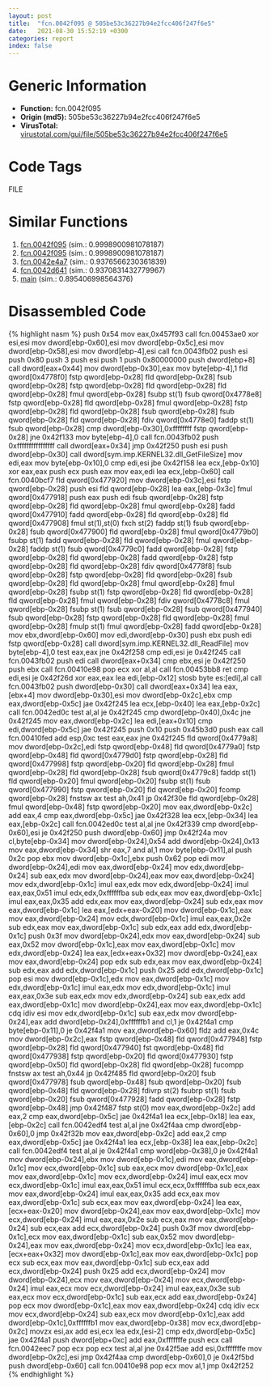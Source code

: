 ```yaml
---
layout: post
title:  "fcn.0042f095 @ 505be53c36227b94e2fcc406f247f6e5"
date:   2021-08-30 15:52:19 +0300
categories: report
index: false
---
```


# Generic Information
- **Function:** fcn.0042f095
- **Origin (md5):** 505be53c36227b94e2fcc406f247f6e5
- **VirusTotal:** [virustotal.com/gui/file/505be53c36227b94e2fcc406f247f6e5][virustotal_ref]

# Code Tags
<span class="tag" id="FILE">FILE</span>


# Similar Functions

1. [fcn.0042f095][similar_1_ref] (sim.: 0.9998900981078187)
2. [fcn.0042f095][similar_2_ref] (sim.: 0.9998900981078187)
3. [fcn.0042e4a7][similar_3_ref] (sim.: 0.9376566230361839)
4. [fcn.0042d641][similar_4_ref] (sim.: 0.9370831432779967)
5. [main][similar_5_ref] (sim.: 0.895406998564376)


# Disassembled Code

{% highlight nasm %}
push 0x54
mov eax,0x457f93
call fcn.00453ae0
xor esi,esi
mov dword[ebp-0x60],esi
mov dword[ebp-0x5c],esi
mov dword[ebp-0x58],esi
mov dword[ebp-4],esi
call fcn.0043fb02
push esi
push 0x80
push 3
push esi
push 1
push 0x80000000
push dword[ebp+8]
call dword[eax+0x44]
mov dword[ebp-0x30],eax
mov byte[ebp-4],1
fld qword[0x4778f0]
fstp qword[ebp-0x28]
fld qword[ebp-0x28]
fsub qword[ebp-0x28]
fstp qword[ebp-0x28]
fld qword[ebp-0x28]
fld qword[ebp-0x28]
fmul qword[ebp-0x28]
fsubp st(1)
fsub qword[0x4778e8]
fstp qword[ebp-0x28]
fld qword[ebp-0x28]
fmul qword[ebp-0x28]
fstp qword[ebp-0x28]
fld qword[ebp-0x28]
fsub qword[ebp-0x28]
fsub qword[ebp-0x28]
fld qword[ebp-0x28]
fdiv qword[0x4778e0]
faddp st(1)
fsub qword[ebp-0x28]
cmp dword[ebp-0x30],0xffffffff
fstp qword[ebp-0x28]
jne 0x42f133
mov byte[ebp-4],0
call fcn.0043fb02
push 0xffffffffffffffff
call dword[eax+0x34]
jmp 0x42f250
push esi
push dword[ebp-0x30]
call dword[sym.imp.KERNEL32.dll_GetFileSize]
mov edi,eax
mov byte[ebp-0x10],0
cmp edi,esi
jbe 0x42f158
lea ecx,[ebp-0x10]
xor eax,eax
push ecx
push eax
mov eax,edi
lea ecx,[ebp-0x60]
call fcn.0040bcf7
fld qword[0x477920]
mov dword[ebp-0x3c],esi
fstp qword[ebp-0x28]
push esi
fld qword[ebp-0x28]
lea eax,[ebp-0x3c]
fmul qword[0x477918]
push eax
push edi
fsub qword[ebp-0x28]
fstp qword[ebp-0x28]
fld qword[ebp-0x28]
fmul qword[ebp-0x28]
fadd qword[0x477910]
fadd qword[ebp-0x28]
fld qword[ebp-0x28]
fld qword[0x477908]
fmul st(1),st(0)
fxch st(2)
faddp st(1)
fsub qword[ebp-0x28]
fsub qword[0x477900]
fld qword[ebp-0x28]
fmul qword[0x4779b0]
fsubp st(1)
fadd qword[ebp-0x28]
fld qword[ebp-0x28]
fmul qword[ebp-0x28]
faddp st(1)
fsub qword[0x4779c0]
fadd qword[ebp-0x28]
fstp qword[ebp-0x28]
fld qword[ebp-0x28]
fadd qword[ebp-0x28]
fstp qword[ebp-0x28]
fld qword[ebp-0x28]
fdiv qword[0x4778f8]
fsub qword[ebp-0x28]
fstp qword[ebp-0x28]
fld qword[ebp-0x28]
fsub qword[ebp-0x28]
fld qword[ebp-0x28]
fmul qword[ebp-0x28]
fmul qword[ebp-0x28]
fsubp st(1)
fstp qword[ebp-0x28]
fld qword[ebp-0x28]
fld qword[ebp-0x28]
fmul qword[ebp-0x28]
fdiv qword[0x4778c8]
fmul qword[ebp-0x28]
fsubp st(1)
fsub qword[ebp-0x28]
fsub qword[0x477940]
fsub qword[ebp-0x28]
fstp qword[ebp-0x28]
fld qword[ebp-0x28]
fmul qword[ebp-0x28]
fmulp st(1)
fmul qword[ebp-0x28]
fadd qword[ebp-0x28]
mov ebx,dword[ebp-0x60]
mov edi,dword[ebp-0x30]
push ebx
push edi
fstp qword[ebp-0x28]
call dword[sym.imp.KERNEL32.dll_ReadFile]
mov byte[ebp-4],0
test eax,eax
jne 0x42f258
cmp edi,esi
je 0x42f245
call fcn.0043fb02
push edi
call dword[eax+0x34]
cmp ebx,esi
je 0x42f250
push ebx
call fcn.00410e98
pop ecx
xor al,al
call fcn.00453bb8
ret
cmp edi,esi
je 0x42f26d
xor eax,eax
lea edi,[ebp-0x12]
stosb byte es:[edi],al
call fcn.0043fb02
push dword[ebp-0x30]
call dword[eax+0x34]
lea eax,[ebx+4]
mov dword[ebp-0x30],esi
mov dword[ebp-0x2c],ebx
cmp eax,dword[ebp-0x5c]
jae 0x42f245
lea ecx,[ebp-0x40]
lea eax,[ebp-0x2c]
call fcn.0042ed0c
test al,al
je 0x42f245
cmp dword[ebp-0x40],0x4c
jne 0x42f245
mov eax,dword[ebp-0x2c]
lea edi,[eax+0x10]
cmp edi,dword[ebp-0x5c]
jae 0x42f245
push 0x10
push 0x45b3d0
push eax
call fcn.00410fed
add esp,0xc
test eax,eax
jne 0x42f245
fld qword[0x4779a8]
mov dword[ebp-0x2c],edi
fstp qword[ebp-0x48]
fld qword[0x4779a0]
fstp qword[ebp-0x48]
fld qword[0x4779d0]
fstp qword[ebp-0x28]
fld qword[0x477998]
fstp qword[ebp-0x20]
fld qword[ebp-0x28]
fmul qword[ebp-0x28]
fld qword[ebp-0x28]
fsub qword[0x4779c8]
faddp st(1)
fld qword[ebp-0x20]
fmul qword[ebp-0x20]
fsubp st(1)
fsub qword[0x477990]
fstp qword[ebp-0x20]
fld qword[ebp-0x20]
fcomp qword[ebp-0x28]
fnstsw ax
test ah,0x41
jp 0x42f30e
fld qword[ebp-0x28]
fmul qword[ebp-0x48]
fstp qword[ebp-0x20]
mov eax,dword[ebp-0x2c]
add eax,4
cmp eax,dword[ebp-0x5c]
jae 0x42f328
lea ecx,[ebp-0x34]
lea eax,[ebp-0x2c]
call fcn.0042ed0c
test al,al
jne 0x42f339
cmp dword[ebp-0x60],esi
je 0x42f250
push dword[ebp-0x60]
jmp 0x42f24a
mov cl,byte[ebp-0x34]
mov dword[ebp-0x24],0x54
add dword[ebp-0x24],0x13
mov eax,dword[ebp-0x34]
shr eax,7
and al,1
mov byte[ebp-0x11],al
push 0x2c
pop ebx
mov dword[ebp-0x1c],ebx
push 0x62
pop edi
mov dword[ebp-0x24],edi
mov eax,dword[ebp-0x24]
mov edx,dword[ebp-0x24]
sub eax,edx
mov dword[ebp-0x24],eax
mov eax,dword[ebp-0x24]
mov edx,dword[ebp-0x1c]
imul eax,edx
mov edx,dword[ebp-0x24]
imul eax,eax,0x51
imul edx,edx,0xffffffba
sub edx,eax
mov eax,dword[ebp-0x1c]
imul eax,eax,0x35
add edx,eax
mov eax,dword[ebp-0x24]
sub edx,eax
mov eax,dword[ebp-0x1c]
lea eax,[edx+eax-0x20]
mov dword[ebp-0x1c],eax
mov eax,dword[ebp-0x24]
mov edx,dword[ebp-0x1c]
imul eax,eax,0x2e
sub edx,eax
mov eax,dword[ebp-0x1c]
sub edx,eax
add edx,dword[ebp-0x1c]
push 0x3f
mov dword[ebp-0x24],edx
mov eax,dword[ebp-0x24]
sub eax,0x52
mov dword[ebp-0x1c],eax
mov eax,dword[ebp-0x1c]
mov edx,dword[ebp-0x24]
lea eax,[edx+eax+0x32]
mov dword[ebp-0x24],eax
mov eax,dword[ebp-0x24]
pop edx
sub edx,eax
mov eax,dword[ebp-0x24]
sub edx,eax
add edx,dword[ebp-0x1c]
push 0x25
add edx,dword[ebp-0x1c]
pop esi
mov dword[ebp-0x1c],edx
mov eax,dword[ebp-0x1c]
mov edx,dword[ebp-0x1c]
imul eax,edx
mov edx,dword[ebp-0x1c]
imul eax,eax,0x3e
sub eax,edx
mov edx,dword[ebp-0x24]
sub eax,edx
add eax,dword[ebp-0x1c]
mov dword[ebp-0x24],eax
mov eax,dword[ebp-0x1c]
cdq
idiv esi
mov edx,dword[ebp-0x1c]
sub eax,edx
mov dword[ebp-0x24],eax
add dword[ebp-0x24],0xffffffb1
and cl,1
je 0x42f4a1
cmp byte[ebp-0x11],0
je 0x42f4a1
mov eax,dword[ebp-0x60]
fldz
add eax,0x4c
mov dword[ebp-0x2c],eax
fstp qword[ebp-0x48]
fld qword[0x477948]
fstp qword[ebp-0x28]
fld qword[0x477940]
fst qword[ebp-0x48]
fld qword[0x477938]
fstp qword[ebp-0x20]
fld qword[0x477930]
fstp qword[ebp-0x50]
fld qword[ebp-0x28]
fld qword[ebp-0x28]
fucompp
fnstsw ax
test ah,0x44
jp 0x42f485
fld qword[ebp-0x20]
fsub qword[0x477978]
fsub qword[ebp-0x48]
fsub qword[ebp-0x20]
fsub qword[ebp-0x48]
fld qword[ebp-0x28]
fdivrp st(2)
fsubrp st(1)
fsub qword[ebp-0x20]
fsub qword[0x477928]
fadd qword[ebp-0x28]
fstp qword[ebp-0x48]
jmp 0x42f487
fstp st(0)
mov eax,dword[ebp-0x2c]
add eax,2
cmp eax,dword[ebp-0x5c]
jae 0x42f4a1
lea ecx,[ebp-0x18]
lea eax,[ebp-0x2c]
call fcn.0042edf4
test al,al
jne 0x42f4aa
cmp dword[ebp-0x60],0
jmp 0x42f32b
mov eax,dword[ebp-0x2c]
add eax,2
cmp eax,dword[ebp-0x5c]
jae 0x42f4a1
lea ecx,[ebp-0x38]
lea eax,[ebp-0x2c]
call fcn.0042edf4
test al,al
je 0x42f4a1
cmp word[ebp-0x38],0
je 0x42f4a1
mov dword[ebp-0x24],ebx
mov dword[ebp-0x1c],edi
mov eax,dword[ebp-0x1c]
mov ecx,dword[ebp-0x1c]
sub eax,ecx
mov dword[ebp-0x1c],eax
mov eax,dword[ebp-0x1c]
mov ecx,dword[ebp-0x24]
imul eax,ecx
mov ecx,dword[ebp-0x1c]
imul eax,eax,0x51
imul ecx,ecx,0xffffffba
sub ecx,eax
mov eax,dword[ebp-0x24]
imul eax,eax,0x35
add ecx,eax
mov eax,dword[ebp-0x1c]
sub ecx,eax
mov eax,dword[ebp-0x24]
lea eax,[ecx+eax-0x20]
mov dword[ebp-0x24],eax
mov eax,dword[ebp-0x1c]
mov ecx,dword[ebp-0x24]
imul eax,eax,0x2e
sub ecx,eax
mov eax,dword[ebp-0x24]
sub ecx,eax
add ecx,dword[ebp-0x24]
push 0x3f
mov dword[ebp-0x1c],ecx
mov eax,dword[ebp-0x1c]
sub eax,0x52
mov dword[ebp-0x24],eax
mov eax,dword[ebp-0x24]
mov ecx,dword[ebp-0x1c]
lea eax,[ecx+eax+0x32]
mov dword[ebp-0x1c],eax
mov eax,dword[ebp-0x1c]
pop ecx
sub ecx,eax
mov eax,dword[ebp-0x1c]
sub ecx,eax
add ecx,dword[ebp-0x24]
push 0x25
add ecx,dword[ebp-0x24]
mov dword[ebp-0x24],ecx
mov eax,dword[ebp-0x24]
mov ecx,dword[ebp-0x24]
imul eax,ecx
mov ecx,dword[ebp-0x24]
imul eax,eax,0x3e
sub eax,ecx
mov ecx,dword[ebp-0x1c]
sub eax,ecx
add eax,dword[ebp-0x24]
pop ecx
mov dword[ebp-0x1c],eax
mov eax,dword[ebp-0x24]
cdq
idiv ecx
mov ecx,dword[ebp-0x24]
sub eax,ecx
mov dword[ebp-0x1c],eax
add dword[ebp-0x1c],0xffffffb1
mov eax,dword[ebp-0x38]
mov ecx,dword[ebp-0x2c]
movzx esi,ax
add esi,ecx
lea edx,[esi-2]
cmp edx,dword[ebp-0x5c]
jae 0x42f4a1
push dword[ebp+0xc]
add eax,0xfffffffe
push ecx
call fcn.0042eec7
pop ecx
pop ecx
test al,al
jne 0x42f5ae
add esi,0xfffffffe
mov dword[ebp-0x2c],esi
jmp 0x42f4aa
cmp dword[ebp-0x60],0
je 0x42f5bd
push dword[ebp-0x60]
call fcn.00410e98
pop ecx
mov al,1
jmp 0x42f252
{% endhighlight %}


[similar_1_ref]: /report/fcn.0042f095@c077742bdc6d4f2c0ca7d0e2a6a94acf
[similar_2_ref]: /report/fcn.0042f095@96a869ae624ddb4834a1d5a829f85469
[similar_3_ref]: /report/fcn.0042e4a7@56a02334aea008c131d2741a089910fb
[similar_4_ref]: /report/fcn.0042d641@e16f74a2849182d98050864255e902f8
[similar_5_ref]: /report/main@7307643b343733b7fbd7b4b4fb482515
[virustotal_ref]: https://www.virustotal.com/gui/file/505be53c36227b94e2fcc406f247f6e5